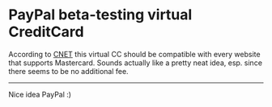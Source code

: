 # PayPal beta-testing virtual CreditCard

According to [CNET](http://news.com.com/2061-10791_3-6146082.html?part=rss&tag=2547-1_3-0-20&subj=news) this virtual CC should be compatible with every website that supports Mastercard. Sounds actually like a pretty neat idea, esp. since there seems to be no additional fee. 

-------------------------------



Nice idea PayPal :)